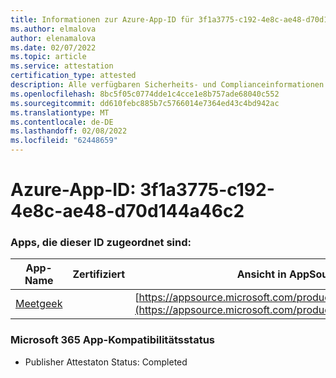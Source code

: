 ```yaml
---
title: Informationen zur Azure-App-ID für 3f1a3775-c192-4e8c-ae48-d70d144a46c2
ms.author: elmalova
author: elenamalova
ms.date: 02/07/2022
ms.topic: article
ms.service: attestation
certification_type: attested
description: Alle verfügbaren Sicherheits- und Complianceinformationen für 3f1a3775-c192-4e8c-ae48-d70d144a46c2.
ms.openlocfilehash: 8bc5f05c0774dde1c4cce1e8b757ade68040c552
ms.sourcegitcommit: dd610febc885b7c5766014e7364ed43c4bd942ac
ms.translationtype: MT
ms.contentlocale: de-DE
ms.lasthandoff: 02/08/2022
ms.locfileid: "62448659"
---
```

# <a name="azure-app-id-3f1a3775-c192-4e8c-ae48-d70d144a46c2"></a>Azure-App-ID: 3f1a3775-c192-4e8c-ae48-d70d144a46c2


### <a name="apps-associated-with-this-id"></a>Apps, die dieser ID zugeordnet sind:
| **App-Name** | **Zertifiziert** | **Ansicht in AppSource** |
|--------------|---------------|-----------------------|
| [Meetgeek](https://docs.microsoft.com/microsoft-365-app-certification/forward/WA200003720) |  | [https://appsource.microsoft.com/product/office/WA200003720](https://appsource.microsoft.com/product/office/WA200003720) |

### <a name="microsoft-365-app-compliance-status"></a>Microsoft 365 App-Kompatibilitätsstatus
- Publisher Attestaton Status: Completed
